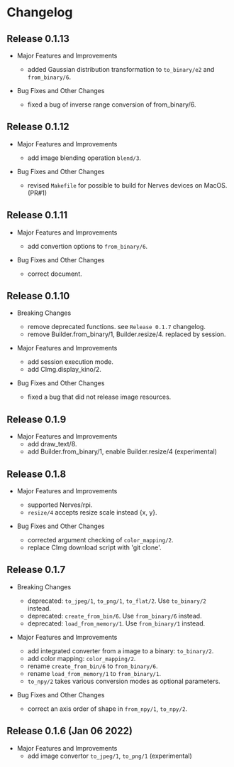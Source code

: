 # Changelog

## Release 0.1.13

  * Major Features and Improvements
    * added Gaussian distribution transformation to `to_binary/e2` and `from_binary/6`.

  * Bug Fixes and Other Changes
    * fixed a bug of inverse range conversion of from_binary/6.

## Release 0.1.12

  * Major Features and Improvements
    * add image blending operation `blend/3`.

  * Bug Fixes and Other Changes
    * revised `Makefile` for possible to build for Nerves devices on MacOS. (PR#1)

## Release 0.1.11

  * Major Features and Improvements
    * add convertion options to `from_binary/6`.

  * Bug Fixes and Other Changes
    * correct document.

## Release 0.1.10

  * Breaking Changes
    * remove deprecated functions. see `Release 0.1.7` changelog.
    * remove Builder.from_binary/1, Builder.resize/4. replaced by session.

  * Major Features and Improvements
    * add session execution mode.
    * add CImg.display_kino/2.

  * Bug Fixes and Other Changes
    * fixed a bug that did not release image resources.

## Release 0.1.9

  * Major Features and Improvements
    * add draw_text/8.
    * add Builder.from_binary/1, enable Builder.resize/4 (experimental)

## Release 0.1.8

  * Major Features and Improvements
    * supported Nerves/rpi.
    * `resize/4` accepts resize scale instead {x, y}.

  * Bug Fixes and Other Changes
    * corrected argument checking of `color_mapping/2`.
    * replace CImg download script with 'git clone'.

## Release 0.1.7

  * Breaking Changes
    * deprecated: `to_jpeg/1`, `to_png/1`, `to_flat/2`. Use `to_binary/2` instead.
    * deprecated: `create_from_bin/6`. Use `from_binary/6` instead.
    * deprecated: `load_from_memory/1`. Use `from_binary/1` instead.

  * Major Features and Improvements
    * add integrated converter from a image to a binary: `to_binary/2`.
    * add color mapping: `color_mapping/2`.
    * rename `create_from_bin/6` to `from_binary/6`.
    * rename `load_from_memory/1` to `from_binary/1`.
    * `to_npy/2` takes various conversion modes as optional parameters.

  * Bug Fixes and Other Changes
    * correct an axis order of shape in `from_npy/1`, `to_npy/2`.

## Release 0.1.6 (Jan 06 2022)

  * Major Features and Improvements
    * add image convertor `to_jpeg/1`, `to_png/1` (experimental)
